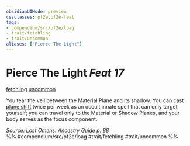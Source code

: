 ```yaml
---
obsidianUIMode: preview
cssclasses: pf2e,pf2e-feat
tags:
- compendium/src/pf2e/loag
- trait/fetchling
- trait/uncommon
aliases: ["Pierce The Light"]
---
```

# Pierce The Light  *Feat 17*  
[fetchling](rules/traits/fetchling-b2.md "Fetchling Ancestry & Heritage Trait")  [uncommon](rules/traits/uncommon.md "Uncommon Rarity Trait")  


You tear the veil between the Material Plane and its shadow. You can cast [plane shift](compendium/spells/plane-shift.md) twice per week as an occult innate spell that can only target yourself; you can travel only to the Material or Shadow Planes, and your body serves as the focus component.

*Source: Lost Omens: Ancestry Guide p. 88*  
%% #compendium/src/pf2e/loag #trait/fetchling #trait/uncommon %%